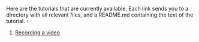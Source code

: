 Here are the tutorials that are currently available.
Each link sends you to a directory with all relevant files, and a README.md
containing the text of the tutorial.
:

1. [Recording a video](./01-recording-video/)

